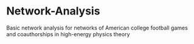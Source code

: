 # Network-Analysis
Basic network analysis for networks of American college football games and coauthorships in high-energy physics theory

